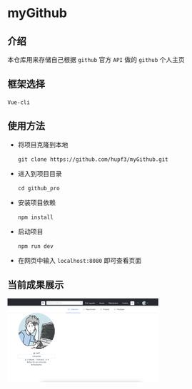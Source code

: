 # myGithub

## 介绍

本仓库用来存储自己根据 `github` 官方 `API` 做的 `github` 个人主页

## 框架选择

`Vue-cli`

## 使用方法

- 将项目克隆到本地

  `git clone https://github.com/hupf3/myGithub.git`

- 进入到项目目录

  `cd github_pro`

- 安装项目依赖

  `npm install`

- 启动项目

  `npm run dev`

- 在网页中输入 `localhost:8080` 即可查看页面

## 当前成果展示

<img src="./img/1.png" style="zoom:33%;" />

